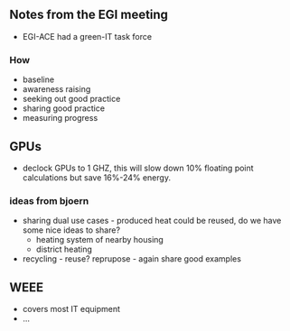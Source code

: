 ## Notes from the EGI meeting

* EGI-ACE had a green-IT task force

### How

* baseline
* awareness raising
* seeking out good practice
* sharing good practice
* measuring progress

## GPUs

* declock GPUs to 1 GHZ, this will slow down 10% floating point calculations but save 16%-24% energy.

### ideas from bjoern

* sharing dual use cases - produced heat could be reused, do we have some nice ideas to share?
  * heating system of nearby housing
  * district heating 
* recycling - reuse? reprupose - again share good examples

## WEEE

* covers most IT equipment
* ...
